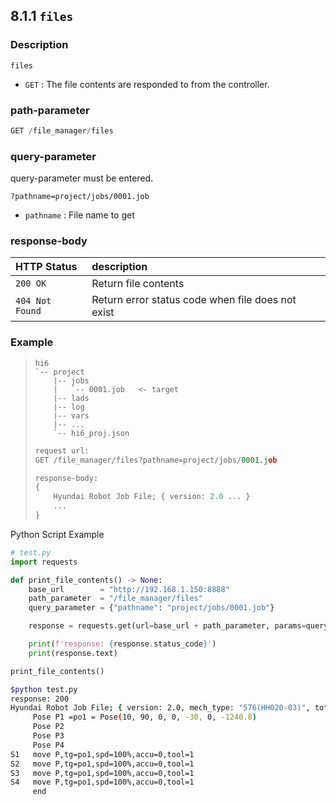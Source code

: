 ﻿## 8.1.1 `files`

### Description

`files`

- `GET` : The file contents are responded to from the controller.

### path-parameter

```python
GET /file_manager/files
```

### query-parameter

query-parameter must be entered.  

```text
?pathname=project/jobs/0001.job
```

- `pathname` : File name to get

### response-body

|HTTP Status|description|
|:---|:---|
|`200 OK`|Return file contents|
|`404 Not Found`| Return error status code when file does not exist|


### Example

<blockquote>

```
hi6
`-- project
    |-- jobs
    |   `-- 0001.job   <- target
    |-- lads
    |-- log
    |-- vars   
    |-- ...
    `-- hi6_proj.json
```

```python
request url:
GET /file_manager/files?pathname=project/jobs/0001.job

response-body:
{
    Hyundai Robot Job File; { version: 2.0 ... }
    ...
}
```

</blockquote>

Python Script Example

```python
# test.py
import requests

def print_file_contents() -> None:
    base_url	    = "http://192.168.1.150:8888"
    path_parameter  = "/file_manager/files"
    query_parameter = {"pathname": "project/jobs/0001.job"}

    response = requests.get(url=base_url + path_parameter, params=query_parameter)

    print(f'response: {response.status_code}')
    print(response.text)

print_file_contents()
```
```sh
$python test.py
response: 200
Hyundai Robot Job File; { version: 2.0, mech_type: "576(HH020-03)", total_axis: 6, aux_axis: 0 }
     Pose P1 =po1 = Pose(10, 90, 0, 0, -30, 0, -1240.8)
     Pose P2
     Pose P3
     Pose P4
S1   move P,tg=po1,spd=100%,accu=0,tool=1
S2   move P,tg=po1,spd=100%,accu=0,tool=1
S3   move P,tg=po1,spd=100%,accu=0,tool=1
S4   move P,tg=po1,spd=100%,accu=0,tool=1
     end
```